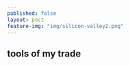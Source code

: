 ```yaml
---
published: false
layout: post
feature-img: "img/silicon-valley2.png"
---
```



## tools of my trade

